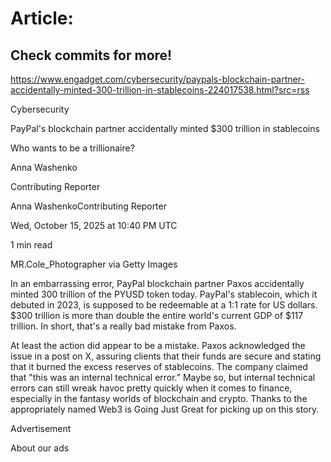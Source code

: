 # Article:

## Check commits for more!
https://www.engadget.com/cybersecurity/paypals-blockchain-partner-accidentally-minted-300-trillion-in-stablecoins-224017538.html?src=rss

Cybersecurity

PayPal's blockchain partner accidentally minted $300 trillion in stablecoins

Who wants to be a trillionaire?

Anna Washenko

Contributing Reporter

Anna WashenkoContributing Reporter

Wed, October 15, 2025 at 10:40 PM UTC

1 min read

MR.Cole_Photographer via Getty Images

In an embarrassing error, PayPal blockchain partner Paxos accidentally minted 300 trillion of the PYUSD token today. PayPal's stablecoin, which it debuted in 2023, is supposed to be redeemable at a 1:1 rate for US dollars. $300 trillion is more than double the entire world's current GDP of $117 trillion. In short, that's a really bad mistake from Paxos.

At least the action did appear to be a mistake. Paxos acknowledged the issue in a post on X, assuring clients that their funds are secure and stating that it burned the excess reserves of stablecoins. The company claimed that "this was an internal technical error.” Maybe so, but internal technical errors can still wreak havoc pretty quickly when it comes to finance, especially in the fantasy worlds of blockchain and crypto. Thanks to the appropriately named Web3 is Going Just Great for picking up on this story.

Advertisement

About our ads
